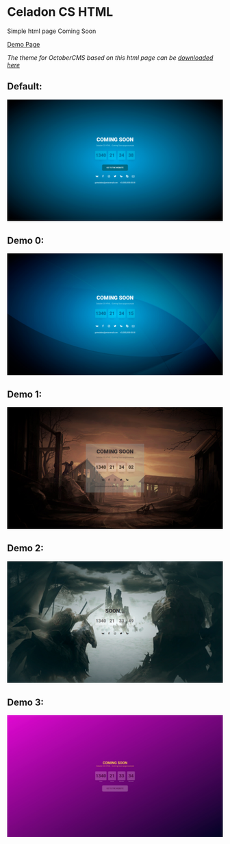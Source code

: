 # Celadon CS HTML
Simple html page Coming Soon

[Demo Page](http://celadon-cs.get-web.site/)

*The theme for OctoberCMS based on this html page can be [downloaded here](https://github.com/get-web/celadon-cs)*

## Default:
![default](https://github.com/get-web/celadon-cs-html/blob/main/images/demo/default.jpg)

## Demo 0:
![demo-0](https://github.com/get-web/celadon-cs-html/blob/main/images/demo/demo-0.jpg)

## Demo 1:
![demo-1](https://github.com/get-web/celadon-cs-html/blob/main/images/demo/demo-1.jpg)

## Demo 2:
![demo-2](https://github.com/get-web/celadon-cs-html/blob/main/images/demo/demo-2.jpg)

## Demo 3:
![demo-3](https://github.com/get-web/celadon-cs-html/blob/main/images/demo/demo-3.jpg)
